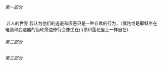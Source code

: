 ###### 第一部分

​		非人的世界
​		我认为他们的逃避和厌恶只是一种自欺的行为，（佛陀或是耶稣坐在电脑和变速器的齿轮旁边修行会像坐在山顶和莲花座上一样自在）		

###### 第二部分

###### 第三部分

​		
